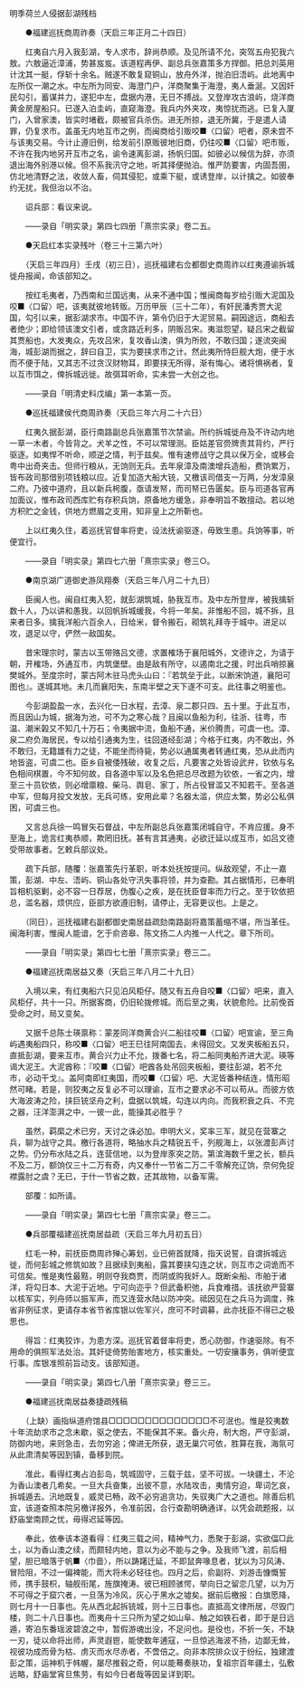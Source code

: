 <!-- { "loadSidebar": true } -->
明季荷兰人侵据彭湖残档

　　●福建巡抚商周祚奏（天启三年正月二十四日）

　　红夷自六月入我彭湖，专人求市，辞尚恭顺。及见所请不允，突驾五舟犯我六敖。六敖逼近漳浦，势甚岌岌。该道程再伊、副总兵张嘉策多方捍御。把总刘英用计沈其一艇，俘斩十余名。贼遂不敢复窥铜山，放舟外洋，抛泊旧浯屿。此地离中左所仅一潮之水。中左所为同安、海澄门户，洋商聚集于海澄，夷人垂涎。又因奸民勾引，蓄谋并力，遂犯中左，盘据内港，无日不搏战。又登岸攻古浪屿，烧洋商黄金房屋船只。已遂入泊圭屿，直窥海澄。我兵内外夹攻，夷惊扰而逃。已复入厦门，入曾家澳，皆实时堵截，颇被官兵杀伤。进无所掠，退无所冀，于是遣人请罪，仍复求市。盖虽无内地互市之例，而闽商给引贩咬■〈口留〉吧者，原未尝不与该夷交易。今计止遵旧例，给发前引原贩彼地旧商，仍往咬■〈口留〉吧市贩，不许在我内地另开互市之名，谕令速离彭湖，扬帆归国。如彼必以候信为辞，亦须退出海外别港以候。但不系我汛守之地，听其择便抛泊。惟严防要害，内固吾圉，仿北地清野之法，收敛人畜，伺其侵犯，或乘下艇，或诱登岸，以计擒之。如彼奉约无扰，我但治以不治。

　　诏兵部：看议来说。

　　——录自「明实录」第四七四册「熹宗实录」卷二五。

　　●天启红本实录残叶（卷三十三第六叶）

　　（天启三年四月）壬戌（初三日），巡抚福建右佥都御史商周祚以红夷遵谕拆城徙舟报闻，命该部知之。

　　按红毛夷者，乃西南和兰国远夷，从来不通中国；惟闽商每岁给引贩大泥国及咬■〈口留〉吧，该夷就彼地转贩。万历甲辰（三十二年），有奸民潘秀贾大泥国，勾引以来，据彭湖求市。中国不许，第令仍旧于大泥贸易。嗣因途远，商船去者绝少；即给领该澳文引者，或贪路近利多，阴贩吕宋。夷滋怨望，疑吕宋之截留其贾船也，大发夷众，先攻吕宋，复攻香山澳，俱为所败，不敢归国；遂流突闽海，城彭湖而据之，辞曰自卫，实为要挟求市之计。然此夷所恃巨舰大炮，便于水而不便于陆，又其志不过贪汉财物耳，即要挟无所得，渐有悔心。诸将惧祸者，复以互市饵之，俾拆城远徙。故弭耳听命，实未尝一大创之也。

　　——录自「明清史料戊编」第一本第一页。

　　●巡抚福建侯代商周祚奏（天启三年六月二十六日）

　　红夷久据彭湖，臣行南路副总兵张嘉策节次禁谕。所约拆城徙舟及不许动内地一草一木者，今皆背之。犬羊之性，不可以常理测。臣姑差官赍牌责其背约，严行驱逐。如夷悍不听命，顺逆之情，判于兹矣。惟有速修战守之具以保万全，或移会粤中出奇夹击。但师行粮从，无饷则无兵。去年泉漳及南澳增兵造船，费饷累万，皆布政司那借别项钱粮以应。近复加造大船大铳，又檄该司借支一万两，分发漳泉二府。乃彼中道府，且以新兵枵腹，亟请发帑，而司帑已告匮矣。臣与司道各官再加面议，惟布政司西库贮有存积兵饷，原备地方缓急，非奉明旨不敢擅动。若以地方积贮之金钱，供地方燃眉之支用，知非皇上之所靳也。

　　上以红夷久住，着巡抚官督率将吏，设法抚谕驱逐，毋致生患。兵饷等事，听便宜行。

　　——录自「明实录」第四七六册「熹宗实录」卷三○。

　　●南京湖广道御史游凤翔奏（天启三年八月二十九日）

　　臣闽人也。闽自红夷入犯，就彭湖筑城，胁我互市。及中左所登岸，被我擒斩数十人，乃以讲和愚我，以回帆拆城缓我，今将一年矣。非惟船不回，城不拆，且来者日多。擒我洋船六百余人，日给米，督令搬石，砌筑礼拜寺于城中。进足以攻，退足以守，俨然一敌国矣。

　　昔宋理宗时，蒙古以玉带赂吕文德，求置榷场于襄阳城外，文德许之，为请于朝，开榷场，外通互市，内筑堡壁。由是敌有所守，以遏南北之援，时出兵哨掠襄樊城外。至度宗时，蒙古阿木驻马虎头山曰：『若筑垒于此，以断宋饷道，襄阳可图也』。遂城其地。未几而襄阳失，东南半壁之天下遂不可支。此往事之明鉴也。

　　今彭湖盈盈一水，去兴化一日水程，去漳、泉二郡只四、五十里。于此互市，而且因山为城，据海为池，可不为之寒心哉？且闽以鱼船为利，往浙、往粤，市温、潮米榖又不知几十万石；令夷据中流，鱼船不通，米价腾贵，可虞一也。漳、泉二府负海居民，专以给引通夷为生，往回道经彭湖；今格于红夷，内不敢出，外不敢归，无籍雄有力之徒，不能坐而待毙，势必以通属夷者转通红夷，恐从此而内地皆盗，可虞二也。臣乡自被倭残破，收复之后，凡要害之处皆设武弁，钦依与名色相间棋置，今不知何故，自各道中军以及名色把总尽改题为钦依，一省之内，增至三十员钦依，则必增廪粮、柴马、舆皂、家丁，所占役冒滥又不知若干。至各道中军，但每月投文发放，无兵可练，安用此辈？名器太滥，供应太繁，势必公私俱困，可虞三也。

　　又言总兵徐一鸣冒矢石督战，中左所副总兵张嘉策闭城自守，不肯应援。身不至海上，诡言红夷恭顺，欺罔旧抚。甚有言其通夷，必欲迁延以成互市，如吕文德受带故事者。乞敕兵部议处。

　　疏下兵部，随覆：张嘉策先行革职，听本处抚按提问。纵敌观望，不止一嘉策，彭湖、中左、浯屿、铜山各处守汛失事将领，并为查勘。其占据情形，已奉明旨相机驱剿，必不容一日荐居，伪腹心之疾，是在抚臣督率而力行之。至于钦依把总，滥名器，烦供应，臣部方欲遵旧制，请停止，无容更议也。上是之。

　　（同日），巡抚福建右副都御史南居益疏劾南路副将嘉策蓄缩不堪，所当革任。闽海利害，惟闽人能谙，乞于俞咨皋、陈文扬二人内推一人代之。章下所司。

　　——录自「明实录」第四七七册「熹宗实录」卷三二。

　　●福建巡抚南居益又奏（天启三年八月二十九日）

　　入境以来，有红夷船六只见泊风柜仔。随又有五舟自咬■〈口留〉吧来，直入风柜仔，共十一只。所据客商，仍旧轮拨修城。而后至之夷，状貌愈险。比前俛首受命之时，局又变矣。

　　又据千总陈士瑛禀称：蒙差同洋商黄合兴二船往咬■〈口留〉吧宣谕，至三角屿遇夷船四只，称咬■〈口留〉吧王巳往阿南国去，未得回文。又发夹板船五只，直抵彭湖，要来互市。黄合兴力止不允，拨番七名，将二船同夷船齐进大泥。瑛等谒大泥王。大泥酋称：『咬■〈口留〉吧酋各处吊回夹板船，要往彭湖，若不允市，必动干戈』。盖阿南即红夷国，而咬■〈口留〉吧、大泥皆番种结连，情形昭然可睹。若是，则狡夷之反复必不可以理谕，互市之要求必不可以苟从。而彼方依大海波涛之险，挟巨铳坚舟之利，盘据以筑城，勾连以内向。而我积衰之兵、不完之器，汪洋澎湃之中，一彼一此，能操其必胜乎？

　　虽然，羁縻之术已穷，天讨之诛必加。申明大义，奖率三军，就见在营寨之兵，聊为战守之具。檄行各道将，略抽水兵之精锐五千，列舰海上，以张渡彭声讨之势。仍分布水陆之兵，连营信地，以为登岸豕突之防。第滨海数千里之长，额兵不及二万，额饷仅三十二万有奇，内又奉什一节省二万二千零解充辽饷，奈何免捉襟露肘之虞？无已，于什一节省之数，还其故物，以备军需。

　　部覆：如所请。

　　——录自「明实录」第四七七册「熹宗实录」卷三二。

　　●兵部覆福建巡抚南居益疏（天启三年九月初五日）

　　红毛一种，前抚臣商周祚殚心筹划，业已俯首就降，指天说誓，自谓拆城远徙，而何彭城之修筑如故？且据续到夷船，露其要挟勾连之状，则互市之词诡而不可信矣。惟是夷性最黠，明则夺我商贾，而阴或购我奸人。既断籴船、市舶于诸洋，将勾日本、大泥于近地。宁可向迩乎？但武备积弛，兵食难措。该抚欲严营寨以核军实，列舟师以振军声，而又连营水陆以防冲突。祗因见在之兵马为调度，殊省非例征求，更请存本省节省库银以佐军兴，庶可不时调募，此亦抚臣不得已之极思也。

　　得旨：红夷狡诈，为患方深。巡抚官着督率将吏，悉心防御，作速驱除。有不用命的俱照军法处治。其奸徒倚势贻害地方，核实重处。一切安攘事务，俱听便宜行事。库银准照前旨动支。该部知道。

　　——录自「明实录」第四七八册「熹宗实录」卷三三。

　　●福建巡抚南居益奏捷疏残稿

　　（上缺）画指纵道府馆县□□□□□□□□□□□□□□不可泯也。惟是狡夷数十年流劫求市之念未歇，驱之使去，不能保其不来。备火舟，制大炮，严守彭湖，防御内地，来则急击，去勿穷追；俾进无所获，退无巢穴可依，胜算在我，海氛可从此肃清矣等因到镇，备移到院。

　　准此，看得红夷占泊彭岛，筑城固守，三载于兹，坚不可拔。一块疆土，不沦为香山澳者几希矣。一旦大兵奋集，出彼不意，水陆攻击，夷情穷迫，卑词乞哀，拆城遁去。汛地既复，威灵已畅，政不必穷追贪功，失驭夷广大之道也。除善后机宜，该道查照本院另檄详报外，令准前因，合行查勘明确通详，以凭会疏题报，以舒庙堂南顾之忧，毋得迟延等因。

　　奉此，依奉该本道看得：红夷三载之间，精神气力，悉聚于彭湖，实欲偪□此土，以为香山澳之续，而颇轻内地，意以为必不能与之争。及我师飞渡，前后相望，胆已暗落于帆■〈巾啬〉，所以踌躇迁延，不即鼠奔喙息者，犹以为习风涛、冒险阻，不过一偏裨能，而大将未必轻往也。四月之后，俞副将、刘游击慷慨誓师，携手鼓枳，轴舰衔尾，旌旗掩涛。彼已相顾骇愕，举向日之留恋几望，以为万不可得之于窟穴者，一旦荡为冷风，灰心于黑水之墟矣。据前后檄报：白旗愿降，则七月十一日事也。先从西北起拆铳城，则十三日事也。直抵高文律所居，尽毁门楼，则二十八日事也。而夷舟十三只所为望之如山阜、触之如铁石者，即于是日远遁，寄泊东番瑶波碧浪之中，暂假游魂出没，不足问也。是役也，不折一矢，不缺一刃，徒以命将出师，声灵遐鬯，能使数年逋寇，一旦惊逃海波不扬，边鄙无耸，视彼功成而骨为枯、虏灭而水尽赤者，不啻倍之。向非本院排众议于纷纭，独建渡彭之策，运神机于帏幄，屡尽推毂之奇，何以能蓦奏肤功，复祖宗百年疆土，弘敷远略，舒庙堂宵旦焦劳，有如今日者哉等因呈详到职。

